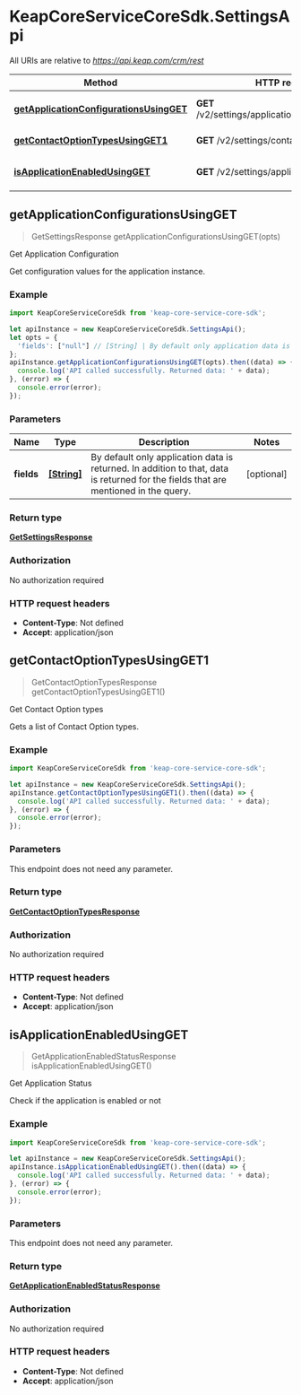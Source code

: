# KeapCoreServiceCoreSdk.SettingsApi

All URIs are relative to *https://api.keap.com/crm/rest*

Method | HTTP request | Description
------------- | ------------- | -------------
[**getApplicationConfigurationsUsingGET**](SettingsApi.md#getApplicationConfigurationsUsingGET) | **GET** /v2/settings/applications:getConfiguration | Get Application Configuration
[**getContactOptionTypesUsingGET1**](SettingsApi.md#getContactOptionTypesUsingGET1) | **GET** /v2/settings/contactOptionTypes | Get Contact Option types
[**isApplicationEnabledUsingGET**](SettingsApi.md#isApplicationEnabledUsingGET) | **GET** /v2/settings/applications:isEnabled | Get Application Status



## getApplicationConfigurationsUsingGET

> GetSettingsResponse getApplicationConfigurationsUsingGET(opts)

Get Application Configuration

Get configuration values for the application instance.

### Example

```javascript
import KeapCoreServiceCoreSdk from 'keap-core-service-core-sdk';

let apiInstance = new KeapCoreServiceCoreSdk.SettingsApi();
let opts = {
  'fields': ["null"] // [String] | By default only application data is returned. In addition to that, data is returned for the fields that are mentioned in the query.
};
apiInstance.getApplicationConfigurationsUsingGET(opts).then((data) => {
  console.log('API called successfully. Returned data: ' + data);
}, (error) => {
  console.error(error);
});

```

### Parameters


Name | Type | Description  | Notes
------------- | ------------- | ------------- | -------------
 **fields** | [**[String]**](String.md)| By default only application data is returned. In addition to that, data is returned for the fields that are mentioned in the query. | [optional] 

### Return type

[**GetSettingsResponse**](GetSettingsResponse.md)

### Authorization

No authorization required

### HTTP request headers

- **Content-Type**: Not defined
- **Accept**: application/json


## getContactOptionTypesUsingGET1

> GetContactOptionTypesResponse getContactOptionTypesUsingGET1()

Get Contact Option types

Gets a list of Contact Option types.

### Example

```javascript
import KeapCoreServiceCoreSdk from 'keap-core-service-core-sdk';

let apiInstance = new KeapCoreServiceCoreSdk.SettingsApi();
apiInstance.getContactOptionTypesUsingGET1().then((data) => {
  console.log('API called successfully. Returned data: ' + data);
}, (error) => {
  console.error(error);
});

```

### Parameters

This endpoint does not need any parameter.

### Return type

[**GetContactOptionTypesResponse**](GetContactOptionTypesResponse.md)

### Authorization

No authorization required

### HTTP request headers

- **Content-Type**: Not defined
- **Accept**: application/json


## isApplicationEnabledUsingGET

> GetApplicationEnabledStatusResponse isApplicationEnabledUsingGET()

Get Application Status

Check if the application is enabled or not

### Example

```javascript
import KeapCoreServiceCoreSdk from 'keap-core-service-core-sdk';

let apiInstance = new KeapCoreServiceCoreSdk.SettingsApi();
apiInstance.isApplicationEnabledUsingGET().then((data) => {
  console.log('API called successfully. Returned data: ' + data);
}, (error) => {
  console.error(error);
});

```

### Parameters

This endpoint does not need any parameter.

### Return type

[**GetApplicationEnabledStatusResponse**](GetApplicationEnabledStatusResponse.md)

### Authorization

No authorization required

### HTTP request headers

- **Content-Type**: Not defined
- **Accept**: application/json

